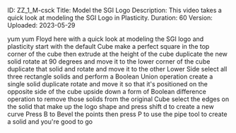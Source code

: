ID: ZZ_1_M-csck
Title: Model the SGI Logo
Description: This video takes a quick look at modeling the SGI Logo in Plasticity.
Duration: 60
Version: 
Uploaded: 2023-05-29

yum yum Floyd here with a quick look at
modeling the SGI logo and plasticity
start with the default Cube make a
perfect square in the top corner of the
cube then extrude at the height of the
cube duplicate the new solid rotate at
90 degrees
and move it to the lower corner of the
cube duplicate that solid and rotate and
move it to the other Lower Side select
all three rectangle solids and perform a
Boolean Union operation
create a single solid
duplicate rotate and move it so that
it's positioned on the opposite side of
the cube upside down
a form of Boolean difference operation
to remove those solids from the original
Cube
select the edges on the solid that make
up the logo shape and press shift d to
create a new curve
Press B to Bevel the points
then press P to use the pipe tool to
create a solid and you're good to go

